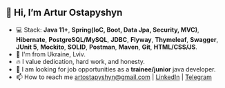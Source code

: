 ## 👋 Hi, I’m Artur Ostapyshyn
- 💻 Stack: **Java 11+**, **Spring(IoC, Boot, Data Jpa, Security, MVC)**, **Hibernate**, **PostgreSQL/MySQL**, **JDBC**, **Flyway**, **Thymeleaf**, **Swagger**, **JUnit 5**, **Mockito**, **SOLID**, **Postman**, **Maven**, **Git**, **HTML/CSS/JS**.
- 📍 I'm from Ukraine, Lviv.
- 🔥 I value dedication, hard work, and honesty.
- 🤝 I am looking for job opportunities as a **trainee/junior** java developer.
- 📫 How to reach me artostapyshyn@gmail.com | [LinkedIn](https://www.linkedin.com/in/artur-ostapyshyn-590445224/) | [Telegram](https://t.me/artostapyshyn)
 

